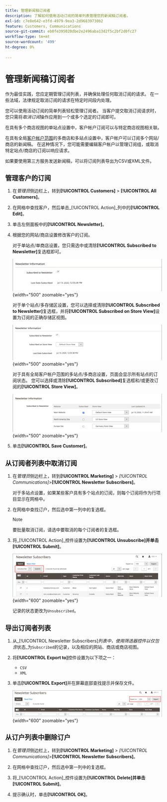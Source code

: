 ```yaml
---
title: 管理新闻稿订阅者
description: 了解如何使用活动订阅的简单列表管理您的新闻稿订阅者。
exl-id: c7e8e642-e3fd-4979-9ea3-2d96839730b2
feature: Customers, Communications
source-git-commit: eb0fe395020dbe2e2496aba13d2f5c2bf2d0fc27
workflow-type: tm+mt
source-wordcount: '499'
ht-degree: 0%

---
```


# 管理新闻稿订阅者

作为最佳实践，您应定期管理订阅列表，并确保处理任何取消订阅的请求。 在一些法域，法律规定取消订阅的请求在特定时间段内处理。

您可以使用活动订阅的简单列表轻松管理订阅者。 当客户提交取消订阅请求时，您只需将&#x200B;_取消订阅_&#x200B;操作应用到一个或多个选定的订阅即可。

在具有多个商店视图的单站点设置中，客户帐户订阅可以与特定商店视图相关联。

在具有全局[客户帐户范围](../customers/customer-account-scope.md)的多商店和多站点设置中，客户帐户可以订阅多个网站/商店的新闻稿。 在这种情况下，您可能需要编辑客户帐户以管理订阅组，或取消特定站点/商店的订阅以响应请求。

如果要使用第三方服务发送新闻稿，可以将订阅列表导出为CSV或XML文件。

## 管理客户的订阅

1. 在&#x200B;_管理员_&#x200B;侧边栏上，转到&#x200B;**[!UICONTROL Customers]** > **[!UICONTROL All Customers]**。

1. 在网格中查找客户，然后单击&#x200B;_[!UICONTROL Action]_列中的&#x200B;**[!UICONTROL Edit]**。

1. 单击左侧面板中的&#x200B;**[!UICONTROL Newsletter]**。

1. 根据您的网站/商店设置修改客户的订阅。

   对于单站点/单商店设置，您只需选中或清除&#x200B;**[!UICONTROL Subscribed to Newsletter]**&#x200B;复选框即可。

   ![单商店客户新闻稿订阅复选框](./assets/newsletter-customer-single-store.png){width="500" zoomable="yes"}

   对于单个站点/多存储区设置，您可以选择或清除&#x200B;**[!UICONTROL Subscribed to Newsletter]**&#x200B;复选框，并将&#x200B;**[!UICONTROL Subscribed on Store View]**&#x200B;设置为订阅的正确存储区视图。

   ![多商店客户新闻稿订阅复选框和商店视图选择器](./assets/newsletter-customer-multi-store.png){width="500" zoomable="yes"}

   对于具有全局客户帐户范围的多站点/多商店设置，页面会显示所有站点的订阅状态。 您可以选择或清除&#x200B;**[!UICONTROL Subscribed]**&#x200B;复选框和/或更改订阅的&#x200B;**[!UICONTROL Store View]**。

   ![多站点客户新闻稿订阅复选框和商店视图选择器](./assets/newsletter-customer-multi-site.png){width="500" zoomable="yes"}

1. 单击&#x200B;**[!UICONTROL Save Customer]**。

## 从订阅者列表中取消订阅

1. 在&#x200B;_管理员_&#x200B;侧边栏上，转到&#x200B;**[!UICONTROL Marketing]** > _[!UICONTROL Communications]_>**[!UICONTROL Newsletter Subscribers]**。

   对于多站点设置，如果某些客户具有多个站点的订阅，则每个订阅将作为行项目显示在网格中。

1. 在网格中查找订户，然后选中第一列中的复选框。

   >[!NOTE]
   >
   >要批量取消订阅，请选中要取消的每个订阅者的复选框。

1. 将&#x200B;_[!UICONTROL Action]_控件设置为&#x200B;**[!UICONTROL Unsubscribe]**并单击&#x200B;**[!UICONTROL Submit]**。

   ![取消订阅新闻稿](./assets/newsletter-unsubscribe.png){width="600" zoomable="yes"}

   记录的状态更改为`Unsubscribed`。

## 导出订阅者列表

1. 从&#x200B;_[!UICONTROL Newsletter Subscribers]_列表中，使用筛选器控件以仅包含_&#x200B;状态&#x200B;_为`Subscribed`的记录，以及相应的网站、商店或商店视图。

1. 将&#x200B;**[!UICONTROL Export to]**&#x200B;控件设置为以下项之一：

   - `CSV`
   - `XML`

1. 单击&#x200B;**[!UICONTROL Export]**&#x200B;并在屏幕底部查找提示并保存文件。

   ![导出新闻稿订阅者](./assets/newsletter-subscribers-export.png){width="600" zoomable="yes"}

## 从订户列表中删除订户

1. 在&#x200B;_管理员_&#x200B;侧边栏上，转到&#x200B;**[!UICONTROL Marketing]** > _[!UICONTROL Communications]_>**[!UICONTROL Newsletter Subscribers]**。

1. 在网格中查找订户，然后选中第一列中的复选框。

1. 将&#x200B;_[!UICONTROL Action]_控件设置为&#x200B;**[!UICONTROL Delete]**并单击&#x200B;**[!UICONTROL Submit]**。

1. 提示确认时，单击&#x200B;**[!UICONTROL OK]**。
